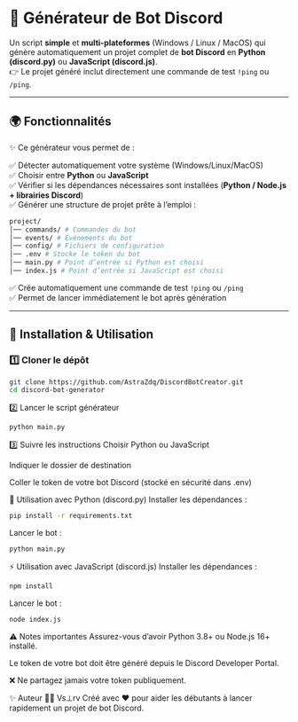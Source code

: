 # 🤖 Générateur de Bot Discord

Un script **simple** et **multi-plateformes** (Windows / Linux / MacOS) qui génère automatiquement un projet complet de **bot Discord** en **Python (discord.py)** ou **JavaScript (discord.js)**.  
👉 Le projet généré inclut directement une commande de test `!ping` ou `/ping`.

---

## 🌍 Fonctionnalités

✨ Ce générateur vous permet de :

✅ Détecter automatiquement votre système (Windows/Linux/MacOS)  
✅ Choisir entre **Python** ou **JavaScript**  
✅ Vérifier si les dépendances nécessaires sont installées (**Python / Node.js + librairies Discord**)  
✅ Générer une structure de projet prête à l’emploi :  

```bash
project/
│── commands/ # Commandes du bot
│── events/ # Événements du bot
│── config/ # Fichiers de configuration
│── .env # Stocke le token du bot
│── main.py # Point d’entrée si Python est choisi
│── index.js # Point d’entrée si JavaScript est choisi

```

✅ Crée automatiquement une commande de test `!ping` ou `/ping`  
✅ Permet de lancer immédiatement le bot après génération  

---

## 🚀 Installation & Utilisation

### 1️⃣ Cloner le dépôt

```bash
git clone https://github.com/AstraZdq/DiscordBotCreator.git
cd discord-bot-generator
```
2️⃣ Lancer le script générateur

```bash
python main.py
```

3️⃣ Suivre les instructions
Choisir Python ou JavaScript

Indiquer le dossier de destination

Coller le token de votre bot Discord (stocké en sécurité dans .env)

🐍 Utilisation avec Python (discord.py)
Installer les dépendances :
```bash
pip install -r requirements.txt
```

Lancer le bot :
```bash
python main.py
```

⚡ Utilisation avec JavaScript (discord.js)
Installer les dépendances :

```bash
npm install
```

Lancer le bot :

```bash
node index.js
```

⚠️ Notes importantes
Assurez-vous d’avoir Python 3.8+ ou Node.js 16+ installé.

Le token de votre bot doit être généré depuis le Discord Developer Portal.

❌ Ne partagez jamais votre token publiquement.

✨ Auteur
👨‍💻 Vs⊥rv
Créé avec ❤️ pour aider les débutants à lancer rapidement un projet de bot Discord.